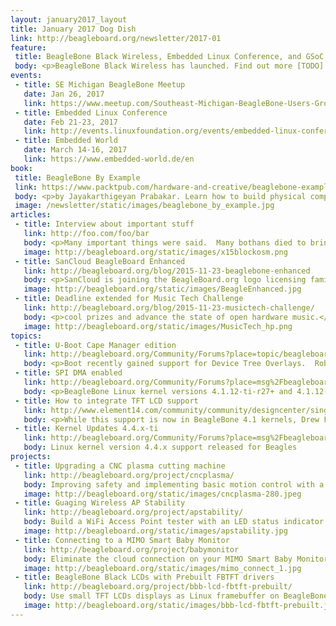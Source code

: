 ```yaml
---
layout: january2017_layout
title: January 2017 Dog Dish
link: http://beagleboard.org/newsletter/2017-01
feature:
 title: BeagleBone Black Wireless, Embedded Linux Conference, and GSoC 2017 mentors
 body: <p>BeagleBone Black Wireless has launched. Find out more [TODO]. Embedded Linux Conference 2017 next month in Portland.  Find out more [TODO]. Google Summer of Code 2017 will kick off soon and we are looking for mentors.  Find out more [TODO].  — Christine Long, Executive Director</p> 
events:
 - title: SE Michigan BeagleBone Meetup 
   date: Jan 26, 2017
   link: https://www.meetup.com/Southeast-Michigan-BeagleBone-Users-Group/events/qvgjvjywcbjc/
 - title: Embedded Linux Conference 
   date: Feb 21-23, 2017
   link: http://events.linuxfoundation.org/events/embedded-linux-conference/attend/register
 - title: Embedded World
   date: March 14-16, 2017
   link: https://www.embedded-world.de/en
book:
 title: BeagleBone By Example 
 link: https://www.packtpub.com/hardware-and-creative/beaglebone-example
 body: <p>by Jayakarthigeyan Prabakar. Learn how to build physical computing systems using the BeagleBone Black and Python</p>
 image: /newsletter/static/images/beaglebone_by_example.jpg
articles:
 - title: Interview about important stuff
   link: http://foo.com/foo/bar
   body: <p>Many important things were said.  Many bothans died to bring us this info</p>
   image: http://beagleboard.org/static/images/x15blockosm.png
 - title: SanCloud BeagleBoard Enhanced
   link: http://beagleboard.org/blog/2015-11-23-beaglebone-enhanced
   body: <p>SanCloud is joining the BeagleBoard.org logo licensing family and enhancing the open hardware BeagleBone Black design you love with more features than you thought possible! The SanCloud BeagleBone Enhanced is an ultra-powered embedded computer that adds 1GB DDR3, Gigabit Ethernet, sensors, SPI flash and more and can <em>(still)</em> fit in a mint tin.</p>
   image: http://beagleboard.org/static/images/BeagleEnhanced.jpg
 - title: Deadline extended for Music Tech Challenge
   link: http://beagleboard.org/blog/2015-11-23-musictech-challenge/
   body: <p>cool prizes and advance the state of open hardware music.</p>
   image: http://beagleboard.org/static/images/MusicTech_hp.png
topics:
 - title: U-Boot Cape Manager edition
   link: http://beagleboard.org/Community/Forums?place=topic/beagleboard/iGvA9I4LdSE/discussion
   body: <p>Boot recently gained support for Device Tree Overlays.  Robert Nelson has released a new Debian image with U-Boot Cape Manager for developer testing.</p>
 - title: SPI DMA enabled
   link: http://beagleboard.org/Community/Forums?place=msg%2Fbeagleboard%2F_22bW7vMkW0%2F16mBP2faAQAJ
   body: <p>BeagleBone Linux kernel versions 4.1.12-ti-r27+ and 4.1.12-ti-rt-r27+ now support DMA for SPI transfers over 160 bytes.</p>
 - title: How to integrate TFT LCD support
   link: http://www.element14.com/community/community/designcenter/single-board-computers/next-gen_beaglebone/blog/2015/11/19/build-fbtft-drviers-for-ti-linux-41-kernel
   body: <p>While this support is now in BeagleBone 4.1 kernels, Drew Fustini explores how he added it before it was enabled by default.</p>
 - title: Kernel Updates 4.4.x-ti
   link: http://beagleboard.org/Community/Forums?place=msg%2Fbeagleboard%2F0zuP8nkygj4%2FJkyW_myyBwAJ
   body: Linux kernel version 4.4.x support released for Beagles
projects:
 - title: Upgrading a CNC plasma cutting machine
   link: http://beagleboard.org/project/cncplasma/
   body: Improving safety and implementing basic motion control with a BeagleBone Black
   image: http://beagleboard.org/static/images/cncplasma-280.jpeg
 - title: Guaging Wireless AP Stability
   link: http://beagleboard.org/project/apstability/
   body: Build a WiFi Access Point tester with an LED status indicator
   image: http://beagleboard.org/static/images/apstability.jpg
 - title: Connecting to a MIMO Smart Baby Monitor
   link: http://beagleboard.org/project/babymonitor
   body: Eliminate the cloud connection on your MIMO Smart Baby Monitor using a BeagleBone and Bluetooth Low Energy
   image: http://beagleboard.org/static/images/mimo_connect_1.jpg
 - title: BeagleBone Black LCDs with Prebuilt FBTFT drivers
   link: http://beagleboard.org/project/bbb-lcd-fbtft-prebuilt/
   body: Use small TFT LCDs displays as Linux framebuffer on BeagleBone Black using pre-built fbtft drivers for Linux 3.8.13-bone50
   image: http://beagleboard.org/static/images/bbb-lcd-fbtft-prebuilt.jpeg
---
```

